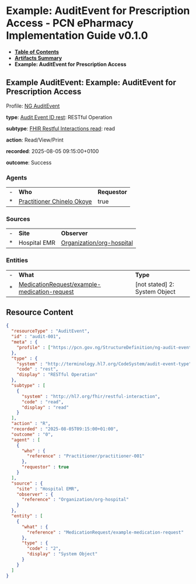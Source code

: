 # Example: AuditEvent for Prescription Access - PCN ePharmacy Implementation Guide v0.1.0

* [**Table of Contents**](toc.md)
* [**Artifacts Summary**](artifacts.md)
* **Example: AuditEvent for Prescription Access**

## Example AuditEvent: Example: AuditEvent for Prescription Access

Profile: [NG AuditEvent](StructureDefinition-ng-audit-event.md)

**type**: [Audit Event ID rest](http://terminology.hl7.org/6.5.0/CodeSystem-audit-event-type.html#audit-event-type-rest): RESTful Operation

**subtype**: [FHIR Restful Interactions read](http://hl7.org/fhir/R4/codesystem-restful-interaction.html#restful-interaction-read): read

**action**: Read/View/Print

**recorded**: 2025-08-05 09:15:00+0100

**outcome**: Success

### Agents

| | | |
| :--- | :--- | :--- |
| - | **Who** | **Requestor** |
| * | [Practitioner Chinelo Okoye](Practitioner-practitioner-001.md) | true |

### Sources

| | | |
| :--- | :--- | :--- |
| - | **Site** | **Observer** |
| * | Hospital EMR | [Organization/org-hospital](Organization/org-hospital) |

### Entities

| | | |
| :--- | :--- | :--- |
| - | **What** | **Type** |
| * | [MedicationRequest/example-medication-request](MedicationRequest/example-medication-request) | [not stated] 2: System Object |



## Resource Content

```json
{
  "resourceType" : "AuditEvent",
  "id" : "audit-001",
  "meta" : {
    "profile" : ["https://pcn.gov.ng/StructureDefinition/ng-audit-event"]
  },
  "type" : {
    "system" : "http://terminology.hl7.org/CodeSystem/audit-event-type",
    "code" : "rest",
    "display" : "RESTful Operation"
  },
  "subtype" : [
    {
      "system" : "http://hl7.org/fhir/restful-interaction",
      "code" : "read",
      "display" : "read"
    }
  ],
  "action" : "R",
  "recorded" : "2025-08-05T09:15:00+01:00",
  "outcome" : "0",
  "agent" : [
    {
      "who" : {
        "reference" : "Practitioner/practitioner-001"
      },
      "requestor" : true
    }
  ],
  "source" : {
    "site" : "Hospital EMR",
    "observer" : {
      "reference" : "Organization/org-hospital"
    }
  },
  "entity" : [
    {
      "what" : {
        "reference" : "MedicationRequest/example-medication-request"
      },
      "type" : {
        "code" : "2",
        "display" : "System Object"
      }
    }
  ]
}

```

